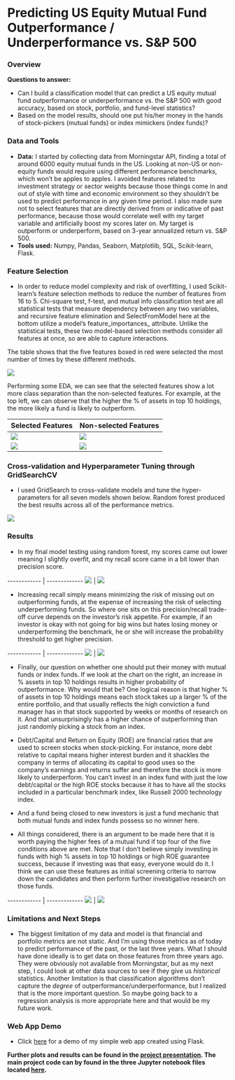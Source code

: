 # Predicting US Equity Mutual Fund Outperformance / Underperformance vs. S&P 500

### Overview

**Questions to answer:** 

- Can I build a classification model that can predict a US equity mutual fund outperformance or underperformance vs. the S&P 500 with good accuracy, based on stock, portfolio, and fund-level statistics?
- Based on the model results, should one put his/her money in the hands of stock-pickers (mutual funds) or index mimickers (index funds)?

### Data and Tools 

- **Data:** I started by collecting data from Morningstar API, finding a total of around 6000 equity mutual funds in the US. Looking at non-US or non-equity funds would require using different performance benchmarks, which won’t be apples to apples. I avoided features related to investment strategy or sector weights because those things come in and out of style with time and economic environment so they shouldn’t be used to predict performance in any given time period. I also made sure not to select features that are directly derived from or indicative of past performance, because those would correlate well with my target variable and artificially boost my scores later on. My target is outperform or underperform, based on 3-year annualized return vs. S&P 500.   
- **Tools used:** Numpy, Pandas, Seaborn, Matplotlib, SQL, Scikit-learn, Flask.

### Feature Selection

- In order to reduce model complexity and risk of overfitting, I used Scikit-learn’s feature selection methods to reduce the number of features from 16 to 5. Chi-square test, f-test, and mutual info classification test are all statistical tests that measure dependency between any two variables, and recursive feature elimination and SelectFromModel here at the bottom utilize a model’s feature_importances_ attribute. Unlike the statistical tests, these two model-based selection methods consider all features at once, so are able to capture interactions. 

The table shows that the five features boxed in red were selected the most number of times by these different methods.

![](Charts/feature_selection.png)

Performing some EDA, we can see that the selected features show a lot more class separation than the non-selected features. For example, at the top left, we can observe that the higher the % of assets in top 10 holdings, the more likely a fund is likely to outperform.

Selected Features | Non-selected Features
------------ | -------------
![](Charts/dist_assets_top10.png) | ![](Charts/dist_turnover.png)
![](Charts/dist_debt_to_capital.png) | ![](Charts/dist_manager_tenure.png)

### Cross-validation and Hyperparameter Tuning through GridSearchCV

-  I used GridSearch to cross-validate models and tune the hyper-parameters for all seven models shown below. Random forest produced the best results across all of the performance metrics.

![](Charts/choosing_the_best_model.png)

### Results

- In my final model testing using random forest, my scores came out lower meaning I slightly overfit, and my recall score came in a bit lower than precision score. 

------------ | -------------
![](Charts/model_test_results.png) | ![](Charts/test_confusion_matrix.png)

- Increasing recall simply means minimizing the risk of missing out on outperforming funds, at the expense of increasing the risk of selecting underperforming funds. So where one sits on this precision/recall trade-off curve depends on the investor’s risk appetite. For example, if an investor is okay with not going for big wins but hates losing money or underperforming the benchmark, he or she will increase the probability threshold to get higher precision.  

------------ | -------------
![](Charts/test_precision_recall_thres.png) | ![](Charts/test_precision_recall.png)

- Finally, our question on whether one should put their money with mutual funds or index funds. If we look at the chart on the right, an increase in % assets in top 10 holdings results in higher probability of outperformance. Why would that be? One logical reason is that higher % of assets in top 10 holdings means each stock takes up a larger % of the entire portfolio, and that usually reflects the high conviction a fund manager has in that stock supported by weeks or months of research on it. And that unsurprisingly has a higher chance of outperforming than just randomly picking a stock from an index. 

- Debt/Capital and Return on Equity (ROE) are financial ratios that are used to screen stocks when stock-picking. For instance, more debt relative to capital means higher interest burden and it shackles the company in terms of allocating its capital to good uses so the company’s earnings and returns suffer and therefore the stock is more likely to underperform. You can’t invest in an index fund with just the low debt/capital or the high ROE stocks because it has to have all the stocks included in a particular benchmark index, like Russell 2000 technology index.  

- And a fund being closed to new investors is just a fund mechanic that both mutual funds and index funds possess so no winner here.  

- All things considered, there is an argument to be made here that it is worth paying the higher fees of a mutual fund if top four of the five conditions above are met. Note that I don’t believe simply investing in funds with high % assets in top 10 holdings or high ROE guarantee success, because if investing was that easy, everyone would do it. I think we can use these features as initial screening criteria to narrow down the candidates and then perform further investigative research on those funds.  

------------ | -------------
![](Charts/feature_importance.png) | ![](Charts/favor_stock_picking.png)


### Limitations and Next Steps

- The biggest limitation of my data and model is that financial and portfolio metrics are not static. And I’m using those metrics as of today to predict performance of the past, or the last three years. What I should have done ideally is to get data on those features from three years ago. They were obviously not available from Morningstar, but as my next step, I could look at other data sources to see if they give us *historical* statistics. Another limitation is that classification algorithms don’t capture the *degree* of outperformance/underperformance, but I realized that is the more important question. So maybe going back to a regression analysis is more appropriate here and that would be my future work.

### Web App Demo

- Click [here](Web_app/web_app_demo.mov) for a demo of my simple web app created using Flask.


**Further plots and results can be found in the [project presentation](Presentation/Metis_Project3_PPT_vF.pdf). The main project code can by found in the three Jupyter notebook files located [here](Notebooks).**



